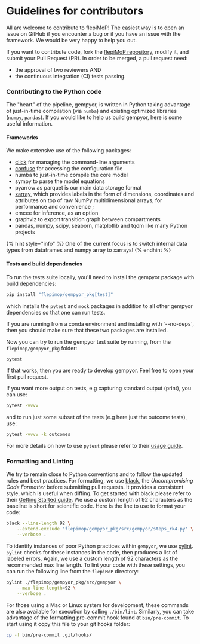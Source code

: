 # Guidelines for contributors

All are welcome to contribute to flepiMoP! The easiest way is to open an issue on GitHub if you encounter a bug or if you have an issue with the framework. We would be very happy to help you out.

If you want to contribute code, fork the [flepiMoP repository](https://github.com/HopkinsIDD/flepiMoP), modify it, and submit your Pull Request (PR). In order to be merged, a pull request need:

* the approval of two reviewers AND
* the continuous integration (CI) tests passing.

### Contributing to the Python code

The "heart" of the pipeline, gempyor, is written in Python taking advantage of just-in-time compilation (via `numba`) and existing optimized libraries (`numpy`, `pandas`). If you would like to help us build gempyor, here is some useful information.

#### Frameworks

We make extensive use of the following packages:

* [click](https://click.palletsprojects.com/en/) for managing the command-line arguments
* [confuse](https://confuse.readthedocs.io/en/latest/usage.html) for accessing the configuration file
* numba to just-in-time compile the core model
* sympy to parse the model equations
* pyarrow as parquet is our main data storage format
* [xarray](https://docs.xarray.dev/en/stable/), which provides labels in the form of dimensions, coordinates and attributes on top of raw NumPy multidimensional arrays, for performance and convenience ;
* emcee for inference, as an option
* graphviz to export transition graph between compartments
* pandas, numpy, scipy, seaborn, matplotlib and tqdm like many Python projects

{% hint style="info" %}
One of the current focus is to switch internal data types from dataframes and numpy array to xarrays!
{% endhint %}

#### Tests and build dependencies

To run the tests suite locally, you'll need to install the gempyor package with build dependencies:

```bash
pip install "flepimop/gempyor_pkg[test]"
```

which installs the `pytest` and `mock` packages in addition to all other gempyor dependencies so that one can run tests.

If you are running from a conda environment and installing with \`--no-deps\`, then you should make sure that these two packages are installed.

Now you can try to run the gempyor test suite by running, from the `flepimop/gempyor_pkg` folder:

```bash
pytest
```

If that works, then you are ready to develop gempyor. Feel free to open your first pull request.

If you want more output on tests, e.g capturing standard output (print), you can use:

```bash
pytest -vvvv
```

and to run just some subset of the tests (e.g here just the outcome tests), use:

```bash
pytest -vvvv -k outcomes
```

For more details on how to use `pytest` please refer to their [usage guide](https://docs.pytest.org/en/latest/how-to/usage.html).

### Formatting and Linting 

We try to remain close to Python conventions and to follow the updated rules and best practices. For formatting, we use [black](https://github.com/psf/black), the _Uncompromising Code Formatter_ before submitting pull requests. It provides a consistent style, which is useful when diffing. To get started with black please refer to their [Getting Started guide](https://black.readthedocs.io/en/stable/getting_started.html). We use a custom length of 92 characters as the baseline is short for scientific code. Here is the line to use to format your code:

```bash
black --line-length 92 \
    --extend-exclude 'flepimop/gempyor_pkg/src/gempyor/steps_rk4.py' \
    --verbose .
```

To identify instances of poor Python practices within `gempyor`, we use [pylint](https://www.pylint.org/). `pylint` checks for these instances in the code, then produces a list of labeled errors. Again, we use a custom length of 92 characters as the recommended max line length. To lint your code with these settings, you can run the following line from the `flepiMoP` directory:

```bash
pylint ./flepimop/gempyor_pkg/src/gempyor \
    --max-line-length=92 \
    --verbose .
```

For those using a Mac or Linux system for development, these commands are also available for execution by calling `./bin/lint`. Similarly, you can take advantage of the formatting pre-commit hook found at `bin/pre-commit`. To start using it copy this file to your git hooks folder:

```bash
cp -f bin/pre-commit .git/hooks/
```